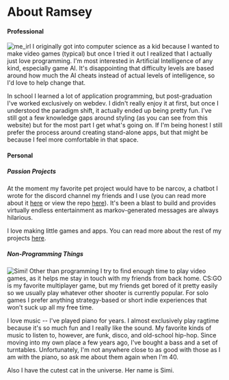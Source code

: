 # About Ramsey
#### Professional
![me_irl](http://ramseyopp.com/pages/assets/about/me.png)
I originally got into computer science as a kid because I wanted to make video games (typical) but once I tried it out I realized that I actually just love programming. I'm most interested in Artificial Intelligence of any kind, especially game AI. It's disappointing that difficulty levels are based around how much the AI cheats instead of actual levels of intelligence, so I'd love to help change that.

In school I learned a lot of application programming, but post-graduation I've worked exclusively on webdev. I didn't really enjoy it at first, but once I understood the paradigm shift, it actually ended up being pretty fun. I've still got a few knowledge gaps around styling (as you can see from this website) but for the most part I get what's going on. If I'm being honest I still prefer the process around creating stand-alone apps, but that might be because I feel more comfortable in that space.

#### Personal
##### Passion Projects
At the moment my favorite pet project would have to be narcov, a chatbot I wrote for the discord channel my friends and I use (you can read more about it [here](https://ramseyopp.com/projects/narcov) or view the repo [here](https://github.com/threedliams/CallbackBot)). It's been a blast to build and provides virtually endless entertainment as markov-generated messages are always hilarious.

I love making little games and apps. You can read more about the rest of my projects [here](https://ramseyopp.com/projects).

##### Non-Programming Things
![Simi!](https://ramseyopp.com/pages/assets/about/simi.jpg)
Other than programming I try to find enough time to play video games, as it helps me stay in touch with my friends from back home. CS:GO is my favorite multiplayer game, but my friends get bored of it pretty easily so we usually play whatever other shooter is currently popular. For solo games I prefer anything strategy-based or short indie experiences that won't suck up all my free time.

I love music -- I've played piano for <span id="pianoYears"></span> years. I almost exclusively play ragtime because it's so much fun and I really like the sound. My favorite kinds of music to listen to, however, are funk, disco, and old-school hip-hop. Since moving into my own place a few years ago, I've bought a bass and a set of turntables. Unfortunately, I'm not anywhere close to as good with those as I am with the piano, so ask me about them again when I'm 40.

Also I have the cutest cat in the universe. Her name is Simi.